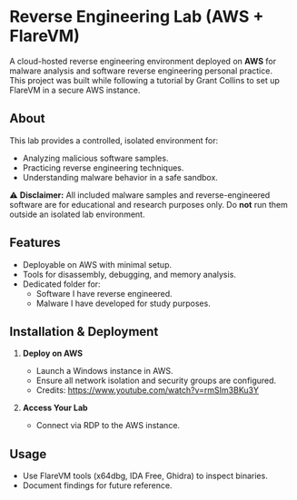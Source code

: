 # Reverse Engineering Lab (AWS + FlareVM)

A cloud-hosted reverse engineering environment deployed on **AWS** for malware analysis and software reverse engineering personal practice.  
This project was built while following a tutorial by Grant Collins to set up FlareVM in a secure AWS instance. 

## About
This lab provides a controlled, isolated environment for:
- Analyzing malicious software samples.
- Practicing reverse engineering techniques.
- Understanding malware behavior in a safe sandbox.

⚠️ **Disclaimer:** All included malware samples and reverse-engineered software are for educational and research purposes only. Do **not** run them outside an isolated lab environment.

## Features
- Deployable on AWS with minimal setup.
- Tools for disassembly, debugging, and memory analysis.
- Dedicated folder for:
  - Software I have reverse engineered.
  - Malware I have developed for study purposes.

## Installation & Deployment
1. **Deploy on AWS**  
   - Launch a Windows instance in AWS.
   - Ensure all network isolation and security groups are configured.  
   - Credits: https://www.youtube.com/watch?v=rmSIm3BKu3Y

2. **Access Your Lab**  
   - Connect via RDP to the AWS instance.  

## Usage
- Use FlareVM tools (x64dbg, IDA Free, Ghidra) to inspect binaries.
- Document findings for future reference.
